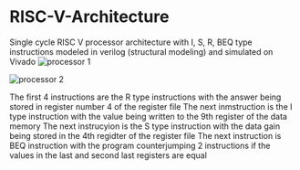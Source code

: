# RISC-V-Architecture
Single cycle RISC V processor architecture with I, S, R, BEQ type instructions modeled in verilog (structural modeling) and simulated on Vivado
![processor 1](https://user-images.githubusercontent.com/75924049/199700395-5ba8ecbf-2206-4ccd-802e-96227d483c77.png)

![processor 2](https://user-images.githubusercontent.com/75924049/199700472-021bcdf1-27f9-4c32-8b30-7b4a160a6eeb.png)

The first 4 instructions are the R type instructions with the answer being stored in register number 4 of the register file
The next inmstruction is the I type instruction with the value being written to the 9th register of the data memory
The next instrucyion is the S type instruction with the data gain being stored in the 4th regidter of the register file
The next instruction is BEQ instruction with the program counterjumping 2 instructions if the values in the last and second last registers are equal 
